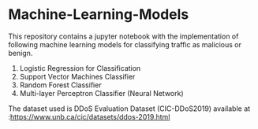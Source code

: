 # Machine-Learning-Models
This repository contains a jupyter notebook with the implementation of following machine learning models for classifying traffic as malicious or benign.
1.	Logistic Regression for Classification
2.	Support Vector Machines Classifier
3.	Random Forest Classifier
4.	Multi-layer Perceptron Classifier (Neural Network)

The dataset used is DDoS Evaluation Dataset (CIC-DDoS2019) available at :https://www.unb.ca/cic/datasets/ddos-2019.html
